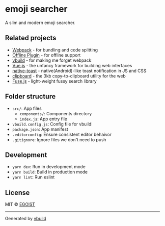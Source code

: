 # emoji searcher

A slim and modern emoji searcher.

## Related projects

- [Webpack](https://webpack.js.org) - for bundling and code splitting
- [Offline Plugin](https://github.com/NekR/offline-plugin) - for offline support
- [vbuild](https://github.com/egoist/vbuild) - for making me forget webpack
- [Vue.js](https://vuejs.org) - the unfancy framework for building web interfaces
- [native-toast](native-toast) - native(Android)-like toast notification in JS and CSS
- [clipboard](https://github.com/zenorocha/clipboard.js) - the 3kb copy-to-clipboard utility for the web
- [Fuse.js](http://fusejs.io/) - light-weight fussy search library

## Folder structure

- `src/`: App files
  - `components/`: Components directory
  - `index.js`: App entry file
- `vbuild.config.js`: Config file for vbuild
- `package.json`: App manifest
- `.editorconfig`: Ensure consistent editor behaivor
- `.gitignore`: Ignore files we don't need to push

## Development

- `yarn dev`: Run in development mode
- `yarn build`: Build in production mode
- `yarn lint`: Run eslint

## License

MIT &copy; [EGOIST](https://github.com/egoist)

---

Generated by [vbuild](https://github.com/egoist/vbuild)
